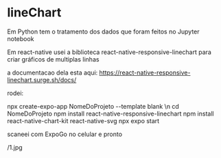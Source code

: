 # lineChart

Em Python tem o tratamento dos dados que foram feitos no Jupyter notebook

Em react-native usei a biblioteca react-native-responsive-linechart para criar gráficos de multiplas linhas

a documentacao dela esta aqui: 
https://react-native-responsive-linechart.surge.sh/docs/

rodei:

npx create-expo-app NomeDoProjeto --template blank \n
cd NomeDoProjeto
npm install react-native-responsive-linechart
npm install react-native-chart-kit react-native-svg
npx expo start


scaneei com ExpoGo no celular e pronto

/1.jpg